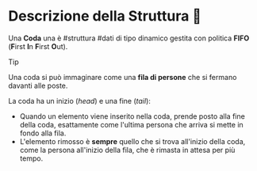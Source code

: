 # Descrizione della Struttura 📃
Una **Coda** una è #struttura #dati di tipo dinamico gestita con politica **FIFO** (**F**irst **I**n **F**irst **O**ut). 

>[!Tip]
>Una coda si può immaginare come una **fila di persone** che si fermano davanti alle poste.

La coda ha un inizio $(head)$ e una fine $(tail)$:
- Quando un elemento viene inserito nella coda, prende posto alla fine della coda, esattamente come l'ultima persona che arriva si mette in fondo alla fila.
- L'elemento rimosso è **sempre** quello che si trova all'inizio della coda, come la persona all'inizio della fila, che è rimasta in attesa per più tempo.